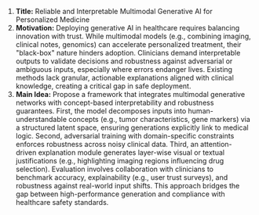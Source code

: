 1. **Title:** Reliable and Interpretable Multimodal Generative AI for Personalized Medicine  
2. **Motivation:** Deploying generative AI in healthcare requires balancing innovation with trust. While multimodal models (e.g., combining imaging, clinical notes, genomics) can accelerate personalized treatment, their "black-box" nature hinders adoption. Clinicians demand interpretable outputs to validate decisions and robustness against adversarial or ambiguous inputs, especially where errors endanger lives. Existing methods lack granular, actionable explanations aligned with clinical knowledge, creating a critical gap in safe deployment.  
3. **Main Idea:** Propose a framework that integrates multimodal generative networks with concept-based interpretability and robustness guarantees. First, the model decomposes inputs into human-understandable concepts (e.g., tumor characteristics, gene markers) via a structured latent space, ensuring generations explicitly link to medical logic. Second, adversarial training with domain-specific constraints enforces robustness across noisy clinical data. Third, an attention-driven explanation module generates layer-wise visual or textual justifications (e.g., highlighting imaging regions influencing drug selection). Evaluation involves collaboration with clinicians to benchmark accuracy, explainability (e.g., user trust surveys), and robustness against real-world input shifts. This approach bridges the gap between high-performance generation and compliance with healthcare safety standards.